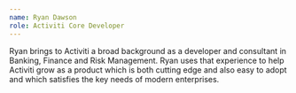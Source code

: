 ```yaml
--- 
name: Ryan Dawson
role: Activiti Core Developer
---
```


Ryan brings to Activiti a broad background as a developer and consultant in Banking, Finance and Risk Management. Ryan uses that experience to help Activiti grow as a product which is both cutting edge and also easy to adopt and which satisfies the key needs of modern enterprises.